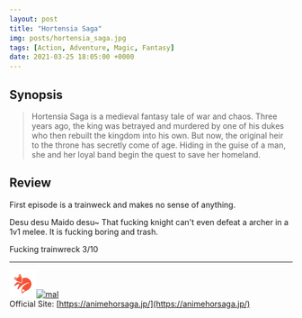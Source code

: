 ```yaml
---
layout: post
title: "Hortensia Saga"
img: posts/hortensia_saga.jpg 
tags: [Action, Adventure, Magic, Fantasy]
date: 2021-03-25 18:05:00 +0000
---
```


## Synopsis
>Hortensia Saga is a medieval fantasy tale of war and chaos. Three years ago, the king was betrayed and murdered by one of his dukes who then rebuilt the kingdom into his own. But now, the original heir to the throne has secretly come of age. Hiding in the guise of a man, she and her loyal band begin the quest to save her homeland.

## Review
First episode is a trainweck and makes no sense of anything.

Desu desu Maido desu~ That fucking knight can't even defeat a archer in a 1v1 melee. It is fucking boring and trash.
   
Fucking trainwreck 3/10

---

[![kitsu](..\assets\img\kitsu.png)](https://kitsu.io/anime/hortensia-saga)[![mal](..\assets\img\mal.ico)](https://myanimelist.net/anime/40961/Hortensia_Saga_TV)  
Official Site: [https://animehorsaga.jp/](https://animehorsaga.jp/)